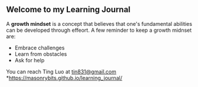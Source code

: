 ## Welcome to my Learning Journal

A **growth mindset** is a concept that believes that one's fundamental abilities can be developed through effeort. A few reminder to keep a growth midnset are:

* Embrace challenges
* Learn from obstacles
* Ask for help

You can reach Ting Luo at
<tin831@gmail.com>
*<https://masonrybits.github.io/learning_journal/>
